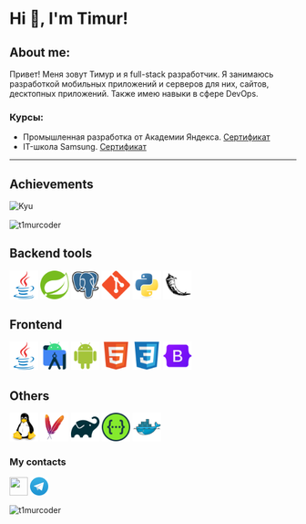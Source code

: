 # Hi 👋, I'm Timur!

## About me:
Привет! Меня зовут Тимур и я full-stack разработчик. Я занимаюсь разработкой мобильных приложений и серверов для них, сайтов, десктопных приложений. Также имею навыки в сфере DevOps.

### Курсы:
- Промышленная разработка от Академии Яндекса. <a href="https://drive.google.com/file/d/1vDwvyS5NoZ7wncqiBX7jBIXW53Ae9lwh/view?usp=sharing">Сертификат</a>
- IT-школа Samsung. <a href="https://drive.google.com/file/d/1XIObFvmI_j80IeLZnyAck-kpvEUl5SRK/view?usp=sharing">Сертификат</a>

---

## Achievements
![Kyu](https://www.codewars.com/users/Magirus/badges/large)
<p><img align="center" src="https://github-readme-stats.vercel.app/api/top-langs?username=t1murcoder&show_icons=true&locale=en&layout=compact" alt="t1murcoder" /></p>

## Backend tools
<div>
  <img src="https://github.com/devicons/devicon/blob/master/icons/java/java-original.svg" title="java" alt="java" width="50" height="50"/>
  <img src="https://github.com/devicons/devicon/blob/master/icons/spring/spring-original.svg" title="spring" alt="spring" width="50" height="50"/>
  <img src="https://github.com/devicons/devicon/blob/master/icons/postgresql/postgresql-original.svg" title="postgresql" alt="postgresql" width="50" height="50"/>
  <img src="https://github.com/devicons/devicon/blob/master/icons/git/git-original.svg" title="git" alt="git" width="50" height="50"/>
  <img src="https://github.com/devicons/devicon/blob/master/icons/python/python-original.svg" title="python" alt="python" width="50" height="50"/>
  <img src="https://github.com/devicons/devicon/blob/master/icons/flask/flask-original.svg" title="flask" alt="flask" width="50" height="50"/>
</div>

## Frontend

<div>
  <img src="https://github.com/devicons/devicon/blob/master/icons/java/java-original.svg" title="java" alt="java" width="50" height="50"/>
  <img src="https://github.com/devicons/devicon/blob/master/icons/androidstudio/androidstudio-original.svg" title="android studio" alt="android studio" width="50" height="50"/>
  <img src="https://github.com/devicons/devicon/blob/master/icons/android/android-plain.svg" title="android" alt="android" width="50" height="50"/>
  <img src="https://github.com/devicons/devicon/blob/master/icons/html5/html5-original.svg" title="html5" alt="html5" width="50" height="50"/>
  <img src="https://github.com/devicons/devicon/blob/master/icons/css3/css3-original.svg" title="CSS3" alt="CSS3" width="50" height="50"/>
  <img src="https://github.com/devicons/devicon/blob/master/icons/bootstrap/bootstrap-original.svg" title="bootstrap5" alt="bootstrap5" width="50" height="50"/>
</div>

## Others
<div>
  <img src="https://github.com/devicons/devicon/blob/master/icons/linux/linux-original.svg" title="linux" alt="linux" width="50" height="50"/>
  <img src="https://github.com/devicons/devicon/blob/master/icons/maven/maven-original.svg" title="maven" alt="maven" width="50" height="50"/>
  <img src="https://github.com/devicons/devicon/blob/master/icons/gradle/gradle-original.svg" title="gradle" alt="gradle" width="50" height="50"/>
  <img src="https://github.com/devicons/devicon/blob/master/icons/swagger/swagger-original.svg" title="swagger" alt="swagger" width="50" height="50"/>
  <img src="https://github.com/devicons/devicon/blob/master/icons/docker/docker-original.svg" title="docker" alt="docker" width="50" height="50"/>
</div>

### My contacts
<p align="left">
  <a href="https://www.github.com/T1murCoder" target="_blank" rel="noreferrer"><img src="https://raw.githubusercontent.com/danielcranney/readme-generator/main/public/icons/socials/github.svg" width="32" height="32" /></a>
  <a href="https://t.me/t1murCoder" target="_blank" rel="noreferrer"><img src="./icons/social/telegram_logo.svg" width="32" height="32"/></a>
</p>

<p align="left"> <img src="https://komarev.com/ghpvc/?username=t1murcoder&label=Profile%20views&color=0e75b6&style=flat" alt="t1murcoder" /> </p>
